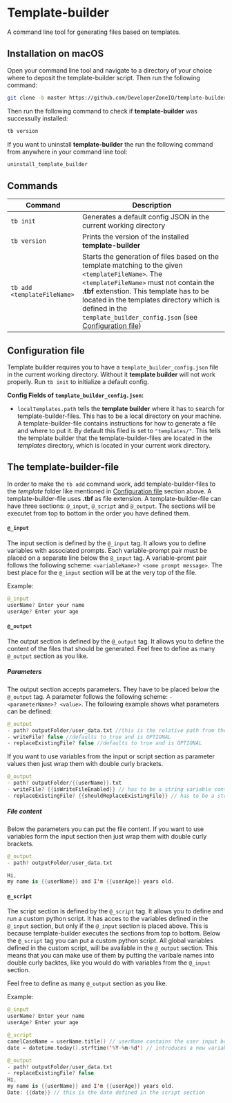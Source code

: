 # Template-builder
A command line tool for generating files based on templates.

## Installation on macOS

Open your command line tool and navigate to a directory of your choice where to deposit the template-builder script.
Then run the following command:
```bash
git clone -b master https://github.com/DeveloperZoneIO/template-builder.git && template-builder/install
```
Then run the following command to check if **template-builder** was successully installed:
```bash
tb version
```

If you want to uninstall **template-builder** the run the following command from anywhere in your command line tool:
```bash
uninstall_template_builder
```

## Commands
|Command | Description |
|---------|-----------|
|`tb init`            | Generates a default config JSON in the current working directory
|`tb version`         | Prints the version of the installed **template-builder**
|`tb add <templateFileName>`| Starts the generation of files based on the template matching to the given `<templateFileName>`. The `<templateFileName>` must not contain the **.tbf** extenstion. This template has to be located in the templates directory which is defined in the `template_builder_config.json` (see [Configuration file](#configuration-file))

## Configuration file
Template builder requires you to have a `template_builder_config.json` file in the current working directory. Without it **template builder** will not work properly. Run `tb init` to initialize a default config.

**Config Fields of `template_builder_config.json`:**

- `localTemplates.path` tells the **template builder** where it has to search for template-builder-files. This has to be a local directory on your machine. A template-builder-file contains instructions for how to generate a file and where to put it. 
By default this filed is set to `"templates/"`. This tells the template builder that the template-builder-files are located in the  *templates* directory, which is located in your current work directory.

## The template-builder-file
In order to make the `tb add` command work, add template-builder-files to the *template* folder like mentioned in [Configuration file](#configuration-file) section above.
A template-builder-file uses **.tbf** as file extension. 
A template-builder-file can have three sections: `@_input`, `@_script` and `@_output`.
The sections will be executet from top to bottom in the order you have defined them.

#### `@_input`
The input section is defined by the `@_input` tag. It allows you to define variables with associated prompts. Each variable-prompt pair must be placed on a separate line below the `@_input` tag. A variable-promt pair follows the following scheme: `<variableName>? <some prompt message>`.
The best place for the `@_input` section will be at the very top of the file.

Example:

```kotlin
@_input
userName? Enter your name
userAge? Enter your age
```

#### `@_output`
The output section is defined by the `@_output` tag. It allows you to define the content of the files that should be generated.
Feel free to define as many `@_output` section as you like.

##### Parameters
The output section accepts parameters. They have to be placed below the `@_output` tag. A parameter follows the following scheme: `- <parameterName>? <value>`.
The following example shows what parameters can be defined:

```kotlin
@_output
- path? outputFolder/user_data.txt //this is the relative path from the working directory. This parameter is REQUIRED
- writeFile? false //defaults to true and is OPTIONAL
- replaceExistingFile? false //defaults to true and is OPTIONAL
```

If you want to use variables from the input or script section as parameter values then just wrap them with double curly brackets.

```kotlin
@_output
- path? outputFolder/{{userName}}.txt
- writeFile? {{isWriteFileEnabled}} // has to be a string variable containing "true" or "false"
- replaceExistingFile? {{shouldReplaceExistingFile}} // has to be a string variable containing "true" or "false"
```

##### File content
Below the parameters you can put the file content. If you want to use variables form the input section then just wrap them with double curly brackets. 

```kotlin
@_output
- path? outputFolder/user_data.txt

Hi,
my name is {{userName}} and I'm {{userAge}} years old.
```

#### `@_script`
The script section is defined by the `@_script` tag. It allows you to define and run a custom python script.
It has acces to the variables defined in the `@_input` section, but only if the `@_input` section is
placed above. This is because template-builder executes the sections from top to bottom.
Below the `@_script` tag you can put a custom python script. All global variables defined in the custom script, will be available in the `@_output` section. This means that you can make use of them by putting the varibale names into double curly backtes, like you would do with variables from the `@_input` section.

Feel free to define as many `@_output` section as you like.

Example:
```kotlin
@_input
userName? Enter your name
userAge? Enter your age

@_script
camelCaseName = userName.title() // userName contains the user input because it is defined in the input section above
date = datetime.today().strftime('%Y-%m-%d') // introduces a new variable containing the current date

@_output
- path? outputFolder/user_data.txt
- replaceExistingFile? false
Hi,
my name is {{userName}} and I'm {{userAge}} years old.
Date: {{date}} // this is the date defined in the script section
```
